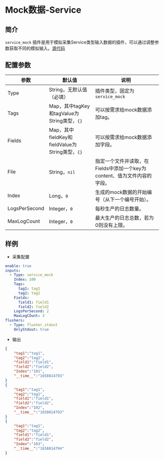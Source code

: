 # Mock数据-Service

## 简介
`service_mock` 插件是用于模拟采集Service类型输入数据的插件，可以通过调整参数获取不同的模拟输入。[源代码](https://github.com/alibaba/ilogtail/blob/main/plugins/input/mockd/input_mockd.go)

## 配置参数
| 参数 | 默认值 | 说明 |
| - | - | - |
| Type | String，无默认值（必填） | 插件类型，固定为`service_mock` |
| Tags | Map，其中tagKey和tagValue为String类型，`{}` | 可以按需求给mock数据添加tag。 |
| Fields | Map，其中fieldKey和fieldValue为String类型，`{}` | 可以按需求给mock数据添加字段。 |
| File | String，`nil` | 指定一个文件并读取，在Fields中添加一个key为content、值为文件内容的字段。 |
| Index | Long，`0` | 生成的mock数据的开始编号（从下一个编号开始）。 |
| LogsPerSecond | Integer，`0` | 每秒生产的日志数量。 |
| MaxLogCount | Integer，`0` | 最大生产的日志总数，若为0则没有上限。 |

## 样例

* 采集配置
```yaml
enable: true
inputs:
  - Type: service_mock
    Index: 100
    Tags:
      tag1: tag1
      tag2: tag2
    Fields:
      field1: field1
      field2: field2
    LogsPerSecond: 2
    MaxLogCOunt: 3
flushers:
  - Type: flusher_stdout
    OnlyStdout: true  
```

* 输出
```json
{
    "tag1":"tag1",
    "tag2":"tag2",
    "field1":"field1",
    "field2":"field2",
    "Index":"101",
    "__time__":"1658814793"
}
{
    "tag1":"tag1",
    "tag2":"tag2",
    "field1":"field1",
    "field2":"field2",
    "Index":"102",
    "__time__":"1658814793"
}
{
    "tag1":"tag1",
    "tag2":"tag2",
    "field1":"field1",
    "field2":"field2",
    "Index":"103",
    "__time__":"1658814794"
}
```